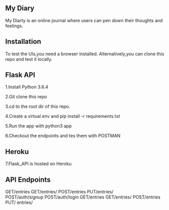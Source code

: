 ## My Diary

My Diarty is an online journal where users can pen down their thoughts and feelings.

## Installation

To test the UIs,you need a browser installed. 
Alternatively,you can clone this repo and test it locally.

## Flask API

1.Install Python 3.6.4

2.Git clone this repo

3.cd to the root dir of this repo.

4.Create a virtual env and pip install -r requirements.txt

5.Run the app with python3 app

6.Checkout the endpoints and tes them with POSTMAN

## Heroku

7.Flask_API is hosted on Heroku

## API Endpoints

GET/entries
GET/entries/<entryId>
POST/entries
PUT/entries/<entryId>  
POST/auth/signup
POST/auth/login
GET/entries
GET/entries/<entryId>
POST/entries
PUT/ entries/<entryId>
